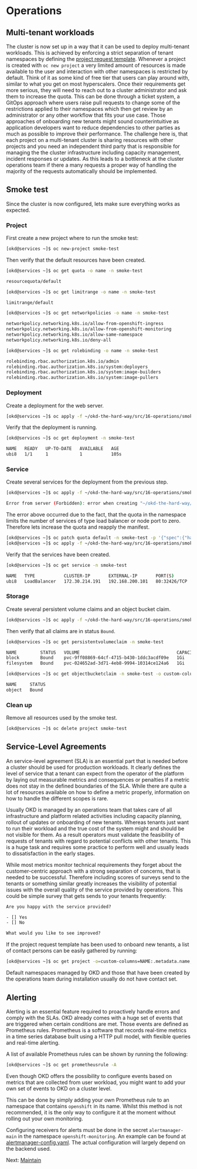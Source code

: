 # Operations

## Multi-tenant workloads

The cluster is now set up in a way that it can be used to deploy multi-tenant
workloads. This is achieved by enforcing a strict separation of tenant
namespaces by defining the [project request
template](../src/11-permissions/project-request-template.yaml). Whenever a
project is created with `oc new project` a very limited amount of resources is
made available to the user and interaction with other namespaces is restricted
by default. Think of it as some kind of free tier that users can play around
with, similar to what you get on most hyperscalers. Once their requirements get
more serious, they will need to reach out to a cluster administrator and ask
them to increase the quota. This can be done through a ticket system, a GitOps
approach where users raise pull requests to change some of the restrictions
applied to their namespaces which then get review by an administrator or any
other workflow that fits your use case. Those approaches of onboarding new
tenants might sound counterintuitive as application developers want to reduce
dependencies to other parties as much as possible to improve their performance.
The challenge here is, that each project on a multi-tenant cluster is sharing
resources with other projects and you need an independent third party that is
responsible for managing the the cluster infrastructure including capacity
management, incident responses or updates. As this leads to a bottleneck at the
cluster operations team if there a many requests a proper way of handling the
majority of the requests automatically should be implemented.

## Smoke test

Since the cluster is now configured, lets make sure everything works as
expected.

### Project

First create a new project where to run the smoke test:

```bash
[okd@services ~]$ oc new-project smoke-test
```

Then verify that the default resources have been created.

```bash
[okd@services ~]$ oc get quota -o name -n smoke-test

resourcequota/default

[okd@services ~]$ oc get limitrange -o name -n smoke-test

limitrange/default

[okd@services ~]$ oc get networkpolicies -o name -n smoke-test

networkpolicy.networking.k8s.io/allow-from-openshift-ingress
networkpolicy.networking.k8s.io/allow-from-openshift-monitoring
networkpolicy.networking.k8s.io/allow-same-namespace
networkpolicy.networking.k8s.io/deny-all

[okd@services ~]$ oc get rolebinding -o name -n smoke-test

rolebinding.rbac.authorization.k8s.io/admin
rolebinding.rbac.authorization.k8s.io/system:deployers
rolebinding.rbac.authorization.k8s.io/system:image-builders
rolebinding.rbac.authorization.k8s.io/system:image-pullers
```

### Deployment

Create a deployment for the web server.

```bash
[okd@services ~]$ oc apply -f ~/okd-the-hard-way/src/16-operations/smoke-test/deployment.yaml
```

Verify that the deployment is running.

```bash
[okd@services ~]$ oc get deployment -n smoke-test

NAME   READY   UP-TO-DATE   AVAILABLE   AGE
ubi8   1/1     1            1           105s
```

### Service

Create several services for the deployment from the previous step.

```bash
[okd@services ~]$ oc apply -f ~/okd-the-hard-way/src/16-operations/smoke-test/service.yaml

Error from server (Forbidden): error when creating "~/okd-the-hard-way/src/16-operations/smoke-test/service.yaml": services "ubi8" is forbidden: exceeded quota: default, requested: services.loadbalancers=1,services.nodeports=1, used: services.loadbalancers=0,services.nodeports=0, limited: services.loadbalancers=0,services.nodeports=0
```

The error above occurred due to the fact, that the quota in the namespace limits
the number of services of type load balancer or node port to zero. Therefore
lets increase the quota and reapply the manifest.

```bash
[okd@services ~]$ oc patch quota default -n smoke-test -p '{"spec":{"hard":{"services.loadbalancers": 1, "services.nodeports": 1}}}' --type=merge
[okd@services ~]$ oc apply -f ~/okd-the-hard-way/src/16-operations/smoke-test/service.yaml
```

Verify that the services have been created.

```bash
[okd@services ~]$ oc get service -n smoke-test

NAME   TYPE           CLUSTER-IP       EXTERNAL-IP       PORT(S)        AGE
ubi8   LoadBalancer   172.30.214.191   192.168.200.101   80:32426/TCP   3s
```

### Storage

Create several persistent volume claims and an object bucket claim.

```bash
[okd@services ~]$ oc apply -f ~/okd-the-hard-way/src/16-operations/smoke-test/storage.yaml
```

Then verify that all claims are in status `Bound`.

```bash
[okd@services ~]$ oc get persistentvolumeclaim -n smoke-test

NAME         STATUS   VOLUME                                     CAPACITY   ACCESS MODES   STORAGECLASS   AGE
block        Bound    pvc-9ff08869-64cf-4715-b430-1ddc3acdf09e   1Gi        RWO            block          3m40s
filesystem   Bound    pvc-024652ad-3d71-4eb8-9994-10314ce124a6   1Gi        RWO            filesystem     4m2s

[okd@services ~]$ oc get objectbucketclaim -n smoke-test -o custom-columns=NAME:.metadata.name,STATUS:.status.phase

NAME     STATUS
object   Bound
```

### Clean up

Remove all resources used by the smoke test.

```bash
[okd@services ~]$ oc delete project smoke-test
```

## Service-Level Agreements

An service-level agreement (SLA) is an essential part that is needed before a
cluster should be used for production workloads. It clearly defines the level of
service that a tenant can expect from the operator of the platform by laying out
measurable metrics and consequences or penalties if a metric does not stay in
the defined boundaries of the SLA. While there are quite a lot of resources
available on how to define a metric properly, information on how to handle the
different scopes is rare.

Usually OKD is managed by an operations team that takes care of all
infrastructure and platform related activities including capacity planning,
rollout of updates or onboarding of new tenants. Whereas tenants just want to
run their workload and the true cost of the system might and should be not
visible for them. As a result operators must validate the feasibility of
requests of tenants with regard to potential conflicts with other tenants. This
is a huge task and requires some practice to perform well and usually leads to
dissatisfaction in the early stages.

While most metrics monitor technical requirements they forget about the
customer-centric approach with a strong separation of concerns, that is needed
to be successful. Therefore including scores of surveys send to the tenants or
something similar greatly increases the visibility of potential issues with the
overall quality of the service provided by operations. This could be simple
survey that gets sends to your tenants frequently:

```txt
Are you happy with the service provided?

- [] Yes
- [] No

What would you like to see improved?
```

If the project request template has been used to onboard new tenants, a list of
contact persons can be easily gathered by running:

```bash
[okd@services ~]$ oc get project -o=custom-columns=NAME:.metadata.name,CONTACT:.metadata.annotations.contact
```

Default namespaces managed by OKD and those that have been created by the
operations team during installation usually do not have contact set.

## Alerting

Alerting is an essential feature required to proactively handle errors and
comply with the SLAs. OKD already comes with a huge set of events that are
triggered when certain conditions are met. Those events are defined as
Prometheus rules. Prometheus is a software that records real-time metrics in a
time series database built using a HTTP pull model, with flexible queries and
real-time alerting.

A list of available Prometheus rules can be shown by running the following:

```bash
[okd@services ~]$ oc get prometheusrule -A
```

Even though OKD offers the possibility to configure events based on metrics that
are collected from user workload, you might want to add your own set of events
to OKD on a cluster level.

This can be done by simply adding your own Prometheus rule to an namespace that
contains `openshift` in its name. Whilst this method is not recommended, it is
the only way to configure it at the moment without rolling out your own
monitoring.

Configuring receivers for alerts must be done in the secret `alertmanager-main`
in the namespace `openshift-monitoring`. An example can be found at
[alertmanager-config.yaml](../src/16-operations/alerting/alertmanager-config.yaml).
The actual configuration will largely depend on the backend used.

Next: [Maintain](20-maintain.md)
